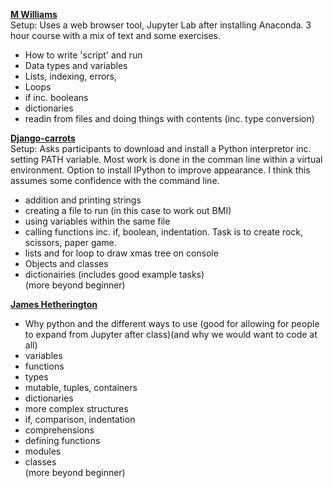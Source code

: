 __[M Williams](https://milliams.com/courses/beginning_python/)__  
Setup: Uses a web browser tool, Jupyter Lab after installing Anaconda. 3 hour course with a mix of text and some exercises.
- How to write 'script' and run
- Data types and variables
- Lists, indexing, errors, 
- Loops
- if inc. booleans
- dictionaries
- readin from files and doing things with contents (inc. type conversion)

__[Django-carrots](https://github.com/ggcarrots/django-carrots/blob/master/source/install.rst)__  
Setup: Asks participants to download and install a Python interpretor inc. setting PATH variable. Most work is done in the comman line within a virtual environment. Option to install IPython to improve appearance. I think this assumes some confidence with the command line.
- addition and printing strings
- creating a file to run (in this case to work out BMI)
- using variables within the same file
- calling functions inc. if, boolean, indentation. Task is to create rock, scissors, paper game.
- lists and for loop to draw xmas tree on console
- Objects and classes
- dictionairies (includes good example tasks)  
(more beyond beginner)

__[James Hetherington](https://alan-turing-institute.github.io/rsd-engineeringcourse/ch00python/00pythons.html)__  
- Why python and the different ways to use (good for allowing for people to expand from Jupyter after class)(and why we would want to code at all)
- variables
- functions
- types
- mutable, tuples, containers
- dictionaries
- more complex structures 
- if, comparison, indentation
- comprehensions
- defining functions
- modules
- classes  
(more beyond beginner)


